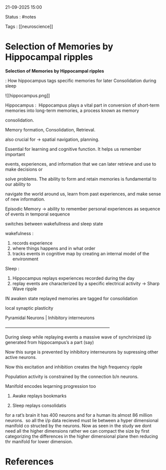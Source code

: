 21-09-2025 15:00

Status : #notes 

Tags : [[neuroscience]] 

# Selection of Memories by Hippocampal ripples

**Selection of Memories by Hippocampal ripples**

: How hippocampus tags specific memories for later Consolidation during sleep

![[hippocampus.png]]

Hippocampus : 
Hippocampus plays a vital part in conversion of short-term memories into long-term memories, a process known as memory 

consolidation.

  

Memory formation, Consolidation, Retrieval.

  

also crucial for -> spatial navigation, planning.

  

Essential for learning and cognitive function. It helps us remember important 

events, experiences, and information that we can later retrieve and use to make decisions or 

solve problems. The ability to form and retain memories is fundamental to our ability to 

navigate the world around us, learn from past experiences, and make sense of new information.

  

  

  

Episodic Memory -> ability to remember personal experiences as sequence of events in temporal sequence

  

switches between wakefullness and sleep state

  

wakefulness :

1. records experience
2. where things happens and in what order
3. tracks events in cognitive map by creating an internal model of the environment

  

Sleep : 

1. Hippocampus replays experiences recorded during the day
2. replay events are characterized by a specific electrical activity -> Sharp Wave ripple

  

IN awaken state replayed memories are tagged for consolidation

  

local synaptic plasticity

  

  

Pyramidal Neurons | Inhibitory interneurons

————————————————————————

  

During sleep while replaying events a massive wave of synchrinized i/p generated from hippocampus’s a part (say)

  

Now this surge is prevented by inhibitory interneurons by supressing other active neurons.  
  
Now this excitation and inhibition creates the high frequency ripple

  

Population activity is constrained by the connection b/n neurons. 

  

Manifold encodes leqarning progression too  
1. Awake replays bookmarks

2. Sleep replays consolidatis

  

for a rat’s brain it has 400 neurons and for a human its almost 86 million neurons.  so all the i/p data recieved must lie between a hyper dimensional manifold co structed by the neurons. Now as seen in the study we dont need all the higher dimensions rather we can compact the size by first categorizing the differences in the higher dimensional plane then reducing thr manifold for lower dimension.
# References


